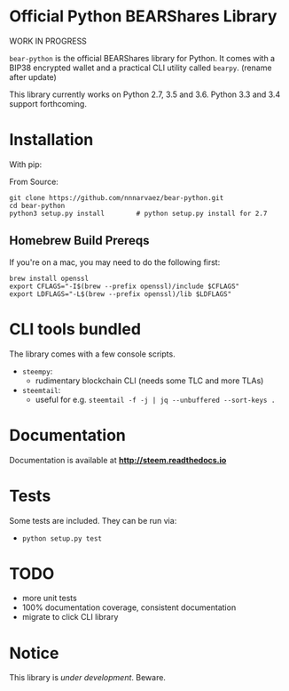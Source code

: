 # Official Python BEARShares Library
WORK IN PROGRESS

`bear-python` is the official BEARShares library for Python. It comes with a
BIP38 encrypted wallet and a practical CLI utility called `bearpy`. (rename after update)

This library currently works on Python 2.7, 3.5 and 3.6. Python 3.3 and 3.4 support forthcoming.

# Installation

With pip:

From Source:

```
git clone https://github.com/nnnarvaez/bear-python.git
cd bear-python
python3 setup.py install        # python setup.py install for 2.7
```

## Homebrew Build Prereqs

If you're on a mac, you may need to do the following first:

```
brew install openssl
export CFLAGS="-I$(brew --prefix openssl)/include $CFLAGS"
export LDFLAGS="-L$(brew --prefix openssl)/lib $LDFLAGS"
```

# CLI tools bundled

The library comes with a few console scripts.

* `steempy`:
    * rudimentary blockchain CLI (needs some TLC and more TLAs)
* `steemtail`:
    * useful for e.g. `steemtail -f -j | jq --unbuffered --sort-keys .`

# Documentation

Documentation is available at **http://steem.readthedocs.io**

# Tests

Some tests are included.  They can be run via:

* `python setup.py test`

# TODO

* more unit tests
* 100% documentation coverage, consistent documentation
* migrate to click CLI library

# Notice

This library is *under development*.  Beware.
